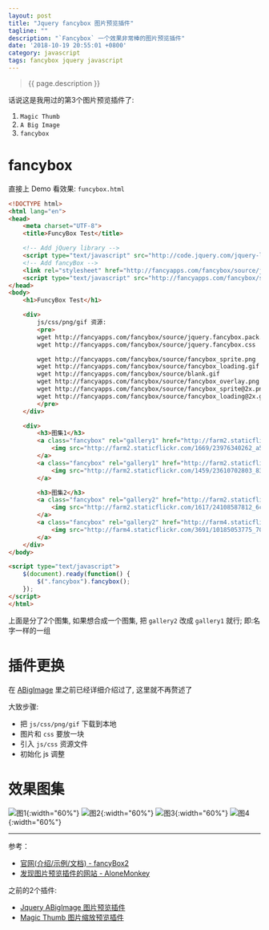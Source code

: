 ```yaml
---
layout: post
title: "Jquery fancybox 图片预览插件"
tagline: ""
description: "`Fancybox` 一个效果非常棒的图片预览插件"
date: '2018-10-19 20:55:01 +0800'
category: javascript
tags: fancybox jquery javascript
---
```

> {{ page.description }}

话说这是我用过的第3个图片预览插件了:
1. `Magic Thumb`
1. `A Big Image` 
1. `fancybox`

# fancybox
直接上 Demo 看效果: `funcybox.html`
```html
<!DOCTYPE html>
<html lang="en">
<head>
    <meta charset="UTF-8">
    <title>FuncyBox Test</title>

    <!-- Add jQuery library -->
    <script type="text/javascript" src="http://code.jquery.com/jquery-latest.min.js"></script>
    <!-- Add fancyBox -->
    <link rel="stylesheet" href="http://fancyapps.com/fancybox/source/jquery.fancybox.css?v=2.1.7" type="text/css" media="screen" />
    <script type="text/javascript" src="http://fancyapps.com/fancybox/source/jquery.fancybox.pack.js?v=2.1.7"></script>
</head>
<body>
    <h1>FuncyBox Test</h1>

    <div>
        js/css/png/gif 资源:
        <pre>
        wget http://fancyapps.com/fancybox/source/jquery.fancybox.pack.js
        wget http://fancyapps.com/fancybox/source/jquery.fancybox.css

        wget http://fancyapps.com/fancybox/source/fancybox_sprite.png
        wget http://fancyapps.com/fancybox/source/fancybox_loading.gif
        wget http://fancyapps.com/fancybox/source/blank.gif
        wget http://fancyapps.com/fancybox/source/fancybox_overlay.png
        wget http://fancyapps.com/fancybox/source/fancybox_sprite@2x.png
        wget http://fancyapps.com/fancybox/source/fancybox_loading@2x.gif
        </pre>    
    </div>

    <div>
        <h3>图集1</h3>
        <a class="fancybox" rel="gallery1" href="http://farm2.staticflickr.com/1669/23976340262_a5ca3859f6_b.jpg" title="Twilight Memories (doraartem)">
            <img src="http://farm2.staticflickr.com/1669/23976340262_a5ca3859f6_m.jpg" alt="" />
        </a>
        <a class="fancybox" rel="gallery1" href="http://farm2.staticflickr.com/1459/23610702803_83655c7c56_b.jpg" title="Electrical Power Lines and Pylons disappear over t.. (pautliubomir)">
            <img src="http://farm2.staticflickr.com/1459/23610702803_83655c7c56_m.jpg" alt="" />
        </a>

        <h3>图集2</h3>
        <a class="fancybox" rel="gallery2" href="http://farm2.staticflickr.com/1617/24108587812_6c9825d0da_b.jpg" title="Morning Godafoss (Brads5)">
            <img src="http://farm2.staticflickr.com/1617/24108587812_6c9825d0da_m.jpg" alt="" />
        </a>
        <a class="fancybox" rel="gallery2" href="http://farm4.staticflickr.com/3691/10185053775_701272da37_b.jpg" title="Vertical - Special Edition! (cedarsphoto)">
            <img src="http://farm4.staticflickr.com/3691/10185053775_701272da37_m.jpg" alt="" />
        </a>
    </div>
</body>

<script type="text/javascript">
    $(document).ready(function() {
        $(".fancybox").fancybox();
    });
</script>
</html>
```
上面是分了2个图集, 如果想合成一个图集, 把 `gallery2` 改成 `gallery1` 就行; 即:名字一样的一组


# 插件更换
在 [ABigImage](https://xu3352.github.io/blog/2018/04/30/abigimage-a-jquery-plugin-for-viewing-images) 里之前已经详细介绍过了, 这里就不再赘述了

大致步骤: 
- 把 `js/css/png/gif` 下载到本地
- 图片和 `css` 要放一块
- 引入 `js/css` 资源文件 
- 初始化 js 调整

# 效果图集

![图1](http://farm2.staticflickr.com/1669/23976340262_a5ca3859f6_b.jpg){:width="60%"}
![图2](http://farm2.staticflickr.com/1459/23610702803_83655c7c56_b.jpg){:width="60%"}
![图3](http://farm2.staticflickr.com/1617/24108587812_6c9825d0da_b.jpg){:width="60%"}
![图4](http://farm4.staticflickr.com/3691/10185053775_701272da37_b.jpg){:width="60%"}

---
参考：
- [官网(介绍/示例/文档) - fancyBox2](http://fancyapps.com/fancybox/)
- [发现图片预览插件的网站 - AloneMonkey](http://www.alonemonkey.com/)

之前的2个插件:
- [Jquery ABigImage 图片预览插件](https://xu3352.github.io/blog/2018/04/30/abigimage-a-jquery-plugin-for-viewing-images)
- [Magic Thumb 图片缩放预览插件](https://xu3352.github.io/javascript/2017/08/06/magic-thumb-plugin)

